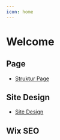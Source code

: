 ```yaml
---
icon: home
---
```


# Welcome

## Page
- [Struktur Page](page)

## Site Design
- [Site Design](formatting/site-design)

## Wix SEO